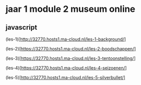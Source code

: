 # jaar 1 module 2 museum online

## javascript

(les-1)[http://32770.hosts1.ma-cloud.nl/les-1-background/]

(les-2)[https://32770.hosts1.ma-cloud.nl/les-2-boodschappen/]

(les-3)[https://32770.hosts1.ma-cloud.nl/les-3-tentoonstelling/]

(les-4)[https://32770.hosts1.ma-cloud.nl/les-4-seizoenen/]

(les-5)[http://32770.hosts1.ma-cloud.nl/les-5-silverbullet/]
